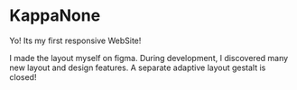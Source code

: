 # KappaNone
Yo! Its my first responsive WebSite!


I made the layout myself on figma. 
During development, I discovered many new layout and design features. 
A separate adaptive layout gestalt is closed!



